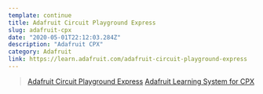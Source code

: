 ```yaml
---
template: continue
title: Adafruit Circuit Playground Express
slug: adafruit-cpx
date: "2020-05-01T22:12:03.284Z"
description: "Adafruit CPX"
category: Adafruit
link: https://learn.adafruit.com/adafruit-circuit-playground-express
---
```


> [Adafruit Circuit Playground Express](https://learn.adafruit.com/adafruit-circuit-playground-express)
> [Adafruit Learning System for CPX](https://learn.adafruit.com/category/express)